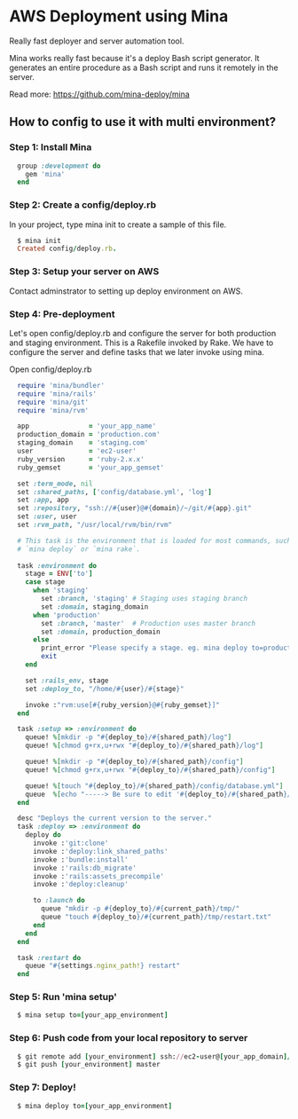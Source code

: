 # AWS Deployment using Mina
Really fast deployer and server automation tool.

Mina works really fast because it's a deploy Bash script generator. It generates an entire procedure as a Bash script and runs it remotely in the server.

Read more: https://github.com/mina-deploy/mina

## How to config to use it with multi environment?

### Step 1: Install Mina
```ruby
  group :development do
    gem 'mina'
  end
```

### Step 2: Create a config/deploy.rb
In your project, type mina init to create a sample of this file.
```ruby
  $ mina init
  Created config/deploy.rb.
```

### Step 3: Setup your server on AWS
Contact adminstrator to setting up deploy environment on AWS.

### Step 4: Pre-deployment
Let's open config/deploy.rb and configure the server for both production and staging environment. This is a Rakefile invoked by Rake. We have to configure the server and define tasks that we later invoke using mina.

Open config/deploy.rb
```ruby
  require 'mina/bundler'
  require 'mina/rails'
  require 'mina/git'
  require 'mina/rvm'

  app               = 'your_app_name'
  production_domain = 'production.com'
  staging_domain    = 'staging.com'
  user              = 'ec2-user'
  ruby_version      = 'ruby-2.x.x'
  ruby_gemset       = 'your_app_gemset'

  set :term_mode, nil
  set :shared_paths, ['config/database.yml', 'log']
  set :app, app
  set :repository, "ssh://#{user}@#{domain}/~/git/#{app}.git"
  set :user, user
  set :rvm_path, "/usr/local/rvm/bin/rvm"

  # This task is the environment that is loaded for most commands, such as
  # `mina deploy` or `mina rake`.
  
  task :environment do
    stage = ENV['to']
    case stage
      when 'staging'
        set :branch, 'staging' # Staging uses staging branch
        set :domain, staging_domain
      when 'production'
        set :branch, 'master'  # Production uses master branch
        set :domain, production_domain
      else
        print_error "Please specify a stage. eg. mina deploy to=production"
        exit
    end

    set :rails_env, stage
    set :deploy_to, "/home/#{user}/#{stage}"

    invoke :"rvm:use[#{ruby_version}@#{ruby_gemset}]"
  end

  task :setup => :environment do
    queue! %[mkdir -p "#{deploy_to}/#{shared_path}/log"]
    queue! %[chmod g+rx,u+rwx "#{deploy_to}/#{shared_path}/log"]

    queue! %[mkdir -p "#{deploy_to}/#{shared_path}/config"]
    queue! %[chmod g+rx,u+rwx "#{deploy_to}/#{shared_path}/config"]

    queue! %[touch "#{deploy_to}/#{shared_path}/config/database.yml"]
    queue  %[echo "-----> Be sure to edit '#{deploy_to}/#{shared_path}/config/database.yml'."]
  end

  desc "Deploys the current version to the server."
  task :deploy => :environment do
    deploy do
      invoke :'git:clone'
      invoke :'deploy:link_shared_paths'
      invoke :'bundle:install'
      invoke :'rails:db_migrate'
      invoke :'rails:assets_precompile'
      invoke :'deploy:cleanup'

      to :launch do
        queue "mkdir -p #{deploy_to}/#{current_path}/tmp/"
        queue "touch #{deploy_to}/#{current_path}/tmp/restart.txt"
      end
    end
  end

  task :restart do
    queue "#{settings.nginx_path!} restart"
  end
```

### Step 5: Run 'mina setup'
```ruby  
  $ mina setup to=[your_app_environment]
```

### Step 6: Push code from your local repository to server
```ruby
  $ git remote add [your_environment] ssh://ec2-user@[your_app_domain]/~/git/[your_app_name].git
  $ git push [your_environment] master
```

### Step 7: Deploy!
```ruby
  $ mina deploy to=[your_app_environment]
```
